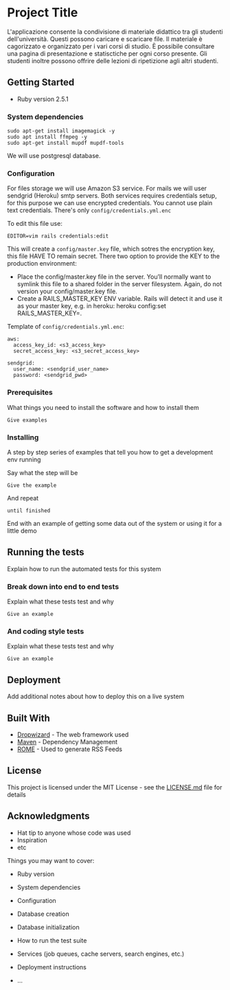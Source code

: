 # Project Title

L'applicazione consente la condivisione di materiale didattico tra gli studenti dell'università. Questi possono caricare
e scaricare file. Il materiale è cagorizzato e organizzato per i vari corsi di studio. È possibile consultare una pagina di
presentazione e statisctiche per ogni corso presente. Gli studenti inoltre possono offrire delle lezioni di ripetizione 
agli altri studenti.


## Getting Started

* Ruby version 2.5.1

### System dependencies
```
sudo apt-get install imagemagick -y
sudo apt install ffmpeg -y
sudo apt-get install mupdf mupdf-tools
```

We will use postgresql database.

### Configuration

For files storage we will use Amazon S3 service. For mails we will user sendgrid (Heroku) smtp servers. Both 
services requires credentials setup, for this purpose we can use encrypted credentials. You cannot use plain text credentials. There's only ```config/credentials.yml.enc```

To edit this file use:
```
EDITOR=vim rails credentials:edit
```
This will create a ```config/master.key``` file, which sotres the encryption key, this file HAVE TO remain secret. There two
option to provide the KEY to the production environment:
* Place the config/master.key file in the server. You’ll normally want to symlink this file to a shared folder in the server filesystem. Again, do not version your config/master.key file.
* Create a RAILS_MASTER_KEY ENV variable. Rails will detect it and use it as your master key, e.g. in heroku: heroku config:set RAILS_MASTER_KEY=<your-master-key-here>.

Template of ```config/credentials.yml.enc```:

```
aws:
  access_key_id: <s3_access_key>
  secret_access_key: <s3_secret_access_key>

sendgrid:
  user_name: <sendgrid_user_name>
  password: <sendgrid_pwd>
```


### Prerequisites

What things you need to install the software and how to install them

```
Give examples
```

### Installing

A step by step series of examples that tell you how to get a development env running

Say what the step will be

```
Give the example
```

And repeat

```
until finished
```

End with an example of getting some data out of the system or using it for a little demo

## Running the tests

Explain how to run the automated tests for this system

### Break down into end to end tests

Explain what these tests test and why

```
Give an example
```

### And coding style tests

Explain what these tests test and why

```
Give an example
```

## Deployment

Add additional notes about how to deploy this on a live system

## Built With

* [Dropwizard](http://www.dropwizard.io/1.0.2/docs/) - The web framework used
* [Maven](https://maven.apache.org/) - Dependency Management
* [ROME](https://rometools.github.io/rome/) - Used to generate RSS Feeds

## License

This project is licensed under the MIT License - see the [LICENSE.md](LICENSE.md) file for details

## Acknowledgments

* Hat tip to anyone whose code was used
* Inspiration
* etc








Things you may want to cover:

* Ruby version

* System dependencies

* Configuration

* Database creation

* Database initialization

* How to run the test suite

* Services (job queues, cache servers, search engines, etc.)

* Deployment instructions

* ...
